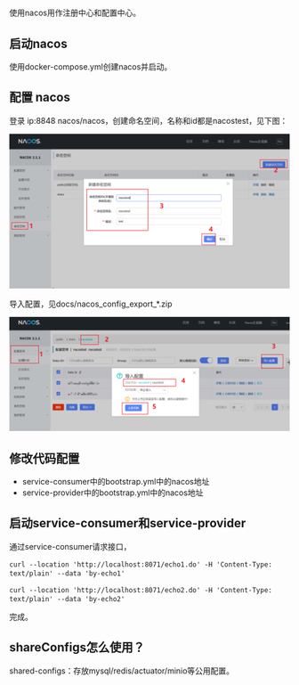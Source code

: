 #

使用nacos用作注册中心和配置中心。

## 启动nacos

使用docker-compose.yml创建nacos并启动。


## 配置 nacos
登录 ip:8848  nacos/nacos，创建命名空间，名称和id都是nacostest，见下图：

![nacos-create-namespace.png](docs/nacos-create-namespace.png)

导入配置，见docs/nacos_config_export_*.zip

![nacos-import-config-to-nacostest.png](docs/nacos-import-config-to-nacostest.png)

## 修改代码配置

- service-consumer中的bootstrap.yml中的nacos地址
- service-provider中的bootstrap.yml中的nacos地址

## 启动service-consumer和service-provider

通过service-consumer请求接口，
```shell
curl --location 'http://localhost:8071/echo1.do' -H 'Content-Type: text/plain' --data 'by-echo1'
```

```shell
curl --location 'http://localhost:8071/echo2.do' -H 'Content-Type: text/plain' --data 'by-echo2'
```

完成。

## shareConfigs怎么使用？

shared-configs：存放mysql/redis/actuator/minio等公用配置。

